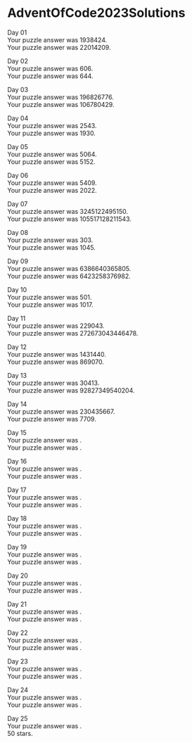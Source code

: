 # AdventOfCode2023Solutions
Day 01<br>
Your puzzle answer was 1938424.<br>
Your puzzle answer was 22014209.

Day 02<br>
Your puzzle answer was 606.<br>
Your puzzle answer was 644.

Day 03<br>
Your puzzle answer was 196826776.<br>
Your puzzle answer was 106780429.

Day 04<br>
Your puzzle answer was 2543.<br>
Your puzzle answer was 1930.

Day 05<br>
Your puzzle answer was 5064.<br>
Your puzzle answer was 5152.

Day 06<br>
Your puzzle answer was 5409.<br>
Your puzzle answer was 2022.

Day 07<br>
Your puzzle answer was 3245122495150.<br>
Your puzzle answer was 105517128211543.

Day 08<br>
Your puzzle answer was 303.<br>
Your puzzle answer was 1045.

Day 09<br>
Your puzzle answer was 6386640365805.<br>
Your puzzle answer was 6423258376982.

Day 10<br>
Your puzzle answer was 501.<br>
Your puzzle answer was 1017.

Day 11<br>
Your puzzle answer was 229043.<br>
Your puzzle answer was 272673043446478.

Day 12<br>
Your puzzle answer was 1431440.<br>
Your puzzle answer was 869070.

Day 13<br>
Your puzzle answer was 30413.<br>
Your puzzle answer was 92827349540204.

Day 14<br>
Your puzzle answer was 230435667.<br>
Your puzzle answer was 7709.

Day 15<br>
Your puzzle answer was .<br>
Your puzzle answer was .

Day 16<br>
Your puzzle answer was .<br>
Your puzzle answer was .

Day 17<br>
Your puzzle answer was .<br>
Your puzzle answer was .

Day 18<br>
Your puzzle answer was .<br>
Your puzzle answer was .

Day 19<br>
Your puzzle answer was .<br>
Your puzzle answer was .

Day 20<br>
Your puzzle answer was .<br>
Your puzzle answer was .

Day 21<br>
Your puzzle answer was .<br>
Your puzzle answer was .

Day 22<br>
Your puzzle answer was .<br>
Your puzzle answer was .

Day 23<br>
Your puzzle answer was .<br>
Your puzzle answer was .

Day 24<br>
Your puzzle answer was .<br>
Your puzzle answer was .

Day 25<br>
Your puzzle answer was .<br>
50 stars.
